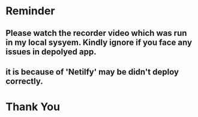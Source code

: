 # Reminder 

## Please watch the recorder video which was run in my local sysyem. Kindly ignore if you face any issues in depolyed app. 
## it is because of 'Netilfy' may be didn't deploy correctly. 
# Thank You
